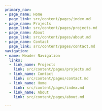 ```yaml
---
primary_nav:
- page_name: Home
  page_link: src/content/pages/index.md
- page_name: Projects
  page_link: src/content/pages/projects.md
- page_name: About
  page_link: src/content/pages/about.md
- page_name: Contact
  page_link: src/content/pages/contact.md
navigation:
- name: Header Navigation
  links:
  - link_name: Projects
    link: src/content/pages/projects.md
  - link_name: Contact
    link: src/content/pages/contact.md
  - link_name: Home
    link: src/content/pages/index.md
  - link_name: About
    link: src/content/pages/about.md

---
```

